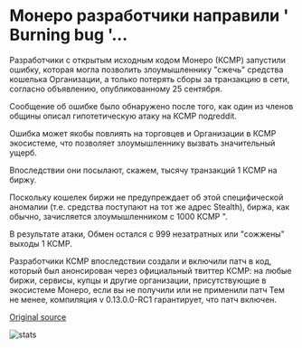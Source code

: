 # Монеро разработчики направили ' Burning bug '...

Разработчики с открытым исходным кодом Монеро (КСМР) запустили ошибку, которая могла позволить злоумышленнику "сжечь" средства кошелька Организации, а только потерять сборы за транзакцию в сети, согласно объявлению, опубликованному 25 сентября.

Сообщение об ошибке было обнаружено после того, как один из членов общины описал гипотетическую атаку на КСМР подreddit.

Ошибка может якобы повлиять на торговцев и Организации в КСМР экосистеме, что позволяет злоумышленнику вызвать значительный ущерб.

Впоследствии они посылают, скажем, тысячу транзакций 1 КСМР на биржу.

Поскольку кошелек биржи не предупреждает об этой специфической аномалии (т.е. средства поступают на тот же адрес Stealth), биржа, как обычно, зачисляется злоумышленником с 1000 КСМР ".

В результате атаки, Обмен остался с 999 незатратных или "сожжены" выходы 1 КСМР.

Разработчики КСМР впоследствии создали и включили патч в код, который был анонсирован через официальный твиттер КСМР: на любые биржи, сервисы, купцы и другие организации, присутствующие в экосистеме Монеро, если вы не получили или не применили патч Тем не менее, компиляция v 0.13.0.0-RC1 гарантирует, что патч включен.

[Original source](https://cointelegraph.com/news/monero-developers-have-patched-the-burning-bug)

![stats](https://c.statcounter.com/11760860/0/a89fa40b/1/ "stats")